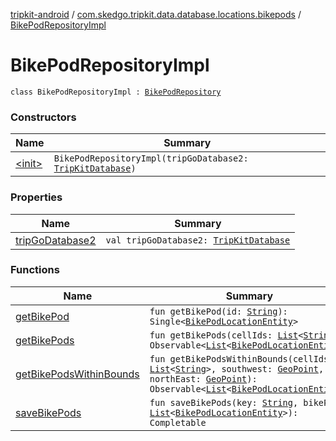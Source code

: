 [tripkit-android](../../index.md) / [com.skedgo.tripkit.data.database.locations.bikepods](../index.md) / [BikePodRepositoryImpl](./index.md)

# BikePodRepositoryImpl

`class BikePodRepositoryImpl : `[`BikePodRepository`](../-bike-pod-repository/index.md)

### Constructors

| Name | Summary |
|---|---|
| [&lt;init&gt;](-init-.md) | `BikePodRepositoryImpl(tripGoDatabase2: `[`TripKitDatabase`](../../com.skedgo.tripkit.data.database/-trip-kit-database/index.md)`)` |

### Properties

| Name | Summary |
|---|---|
| [tripGoDatabase2](trip-go-database2.md) | `val tripGoDatabase2: `[`TripKitDatabase`](../../com.skedgo.tripkit.data.database/-trip-kit-database/index.md) |

### Functions

| Name | Summary |
|---|---|
| [getBikePod](get-bike-pod.md) | `fun getBikePod(id: `[`String`](https://kotlinlang.org/api/latest/jvm/stdlib/kotlin/-string/index.html)`): Single<`[`BikePodLocationEntity`](../-bike-pod-location-entity/index.md)`>` |
| [getBikePods](get-bike-pods.md) | `fun getBikePods(cellIds: `[`List`](https://kotlinlang.org/api/latest/jvm/stdlib/kotlin.collections/-list/index.html)`<`[`String`](https://kotlinlang.org/api/latest/jvm/stdlib/kotlin/-string/index.html)`>): Observable<`[`List`](https://kotlinlang.org/api/latest/jvm/stdlib/kotlin.collections/-list/index.html)`<`[`BikePodLocationEntity`](../-bike-pod-location-entity/index.md)`>>` |
| [getBikePodsWithinBounds](get-bike-pods-within-bounds.md) | `fun getBikePodsWithinBounds(cellIds: `[`List`](https://kotlinlang.org/api/latest/jvm/stdlib/kotlin.collections/-list/index.html)`<`[`String`](https://kotlinlang.org/api/latest/jvm/stdlib/kotlin/-string/index.html)`>, southwest: `[`GeoPoint`](../../skedgo.tripkit.location/-geo-point/index.md)`, northEast: `[`GeoPoint`](../../skedgo.tripkit.location/-geo-point/index.md)`): Observable<`[`List`](https://kotlinlang.org/api/latest/jvm/stdlib/kotlin.collections/-list/index.html)`<`[`BikePodLocationEntity`](../-bike-pod-location-entity/index.md)`>>` |
| [saveBikePods](save-bike-pods.md) | `fun saveBikePods(key: `[`String`](https://kotlinlang.org/api/latest/jvm/stdlib/kotlin/-string/index.html)`, bikePods: `[`List`](https://kotlinlang.org/api/latest/jvm/stdlib/kotlin.collections/-list/index.html)`<`[`BikePodLocationEntity`](../-bike-pod-location-entity/index.md)`>): Completable` |

